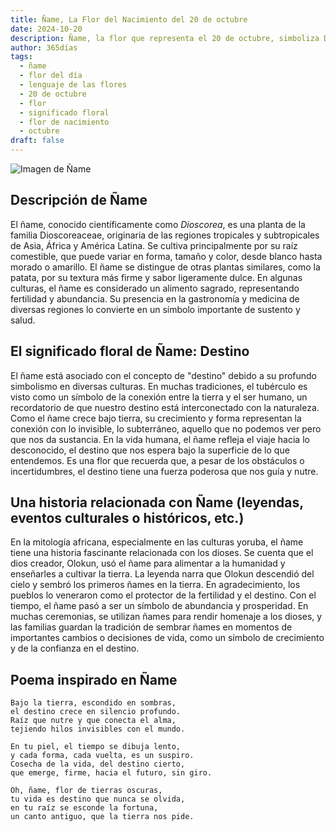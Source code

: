 ```yaml
---
title: Ñame, La Flor del Nacimiento del 20 de octubre
date: 2024-10-20
description: Ñame, la flor que representa el 20 de octubre, simboliza Destino. Descubre su fascinante historia, significado en el lenguaje de las flores y una poesía que celebra su belleza.
author: 365días
tags:
  - ñame
  - flor del día
  - lenguaje de las flores
  - 20 de octubre
  - flor
  - significado floral
  - flor de nacimiento
  - octubre
draft: false
---
```


![Imagen de Ñame](https://cdn.pixabay.com/photo/2020/06/19/21/44/yam-5318942_640.jpg#center)

## **Descripción de Ñame**

El ñame, conocido científicamente como _Dioscorea_, es una planta de la familia Dioscoreaceae, originaria de las regiones tropicales y subtropicales de Asia, África y América Latina. Se cultiva principalmente por su raíz comestible, que puede variar en forma, tamaño y color, desde blanco hasta morado o amarillo. El ñame se distingue de otras plantas similares, como la patata, por su textura más firme y sabor ligeramente dulce. En algunas culturas, el ñame es considerado un alimento sagrado, representando fertilidad y abundancia. Su presencia en la gastronomía y medicina de diversas regiones lo convierte en un símbolo importante de sustento y salud.

## **El significado floral de Ñame: Destino**

El ñame está asociado con el concepto de "destino" debido a su profundo simbolismo en diversas culturas. En muchas tradiciones, el tubérculo es visto como un símbolo de la conexión entre la tierra y el ser humano, un recordatorio de que nuestro destino está interconectado con la naturaleza. Como el ñame crece bajo tierra, su crecimiento y forma representan la conexión con lo invisible, lo subterráneo, aquello que no podemos ver pero que nos da sustancia. En la vida humana, el ñame refleja el viaje hacia lo desconocido, el destino que nos espera bajo la superficie de lo que entendemos. Es una flor que recuerda que, a pesar de los obstáculos o incertidumbres, el destino tiene una fuerza poderosa que nos guía y nutre.

## **Una historia relacionada con Ñame (leyendas, eventos culturales o históricos, etc.)**

En la mitología africana, especialmente en las culturas yoruba, el ñame tiene una historia fascinante relacionada con los dioses. Se cuenta que el dios creador, Olokun, usó el ñame para alimentar a la humanidad y enseñarles a cultivar la tierra. La leyenda narra que Olokun descendió del cielo y sembró los primeros ñames en la tierra. En agradecimiento, los pueblos lo veneraron como el protector de la fertilidad y el destino. Con el tiempo, el ñame pasó a ser un símbolo de abundancia y prosperidad. En muchas ceremonias, se utilizan ñames para rendir homenaje a los dioses, y las familias guardan la tradición de sembrar ñames en momentos de importantes cambios o decisiones de vida, como un símbolo de crecimiento y de la confianza en el destino.

## **Poema inspirado en Ñame**

```
Bajo la tierra, escondido en sombras,  
el destino crece en silencio profundo.  
Raíz que nutre y que conecta el alma,  
tejiendo hilos invisibles con el mundo.

En tu piel, el tiempo se dibuja lento,  
y cada forma, cada vuelta, es un suspiro.  
Cosecha de la vida, del destino cierto,  
que emerge, firme, hacia el futuro, sin giro.

Oh, ñame, flor de tierras oscuras,  
tu vida es destino que nunca se olvida,  
en tu raíz se esconde la fortuna,  
un canto antiguo, que la tierra nos pide.
```